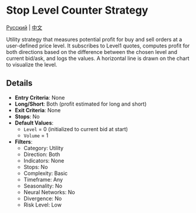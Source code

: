 # Stop Level Counter Strategy
[Русский](README_ru.md) | [中文](README_cn.md)

Utility strategy that measures potential profit for buy and sell orders at a user-defined price level.
It subscribes to Level1 quotes, computes profit for both directions based on the difference between the chosen level and current bid/ask, and logs the values.
A horizontal line is drawn on the chart to visualize the level.

## Details

- **Entry Criteria**: None
- **Long/Short**: Both (profit estimated for long and short)
- **Exit Criteria**: None
- **Stops**: No
- **Default Values**:
  - `Level` = 0 (initialized to current bid at start)
  - `Volume` = 1
- **Filters**:
  - Category: Utility
  - Direction: Both
  - Indicators: None
  - Stops: No
  - Complexity: Basic
  - Timeframe: Any
  - Seasonality: No
  - Neural Networks: No
  - Divergence: No
  - Risk Level: Low
